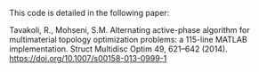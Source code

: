 This code is detailed in the following paper:

Tavakoli, R., Mohseni, S.M. Alternating active-phase algorithm for multimaterial topology optimization problems: a 115-line MATLAB implementation. Struct Multidisc Optim 49, 621–642 (2014). https://doi.org/10.1007/s00158-013-0999-1
